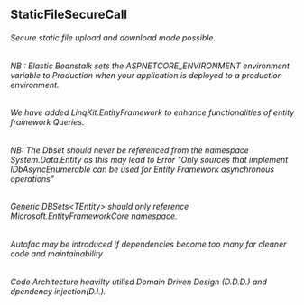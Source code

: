 ## StaticFileSecureCall
###### Secure static file upload and download made possible.
###### NB : Elastic Beanstalk sets the ASPNETCORE_ENVIRONMENT environment variable to Production when your application is deployed to a production environment.
###### We have added LinqKit.EntityFramework to enhance functionalities of entity framework Queries.
###### NB: The Dbset should never be referenced from the namespace System.Data.Entity as this may lead to Error "Only sources that implement IDbAsyncEnumerable can be used for Entity Framework asynchronous operations"
###### Generic DBSets&lt;TEntity&gt; should only reference Microsoft.EntityFrameworkCore namespace.
###### Autofac may be introduced if dependencies become too many for cleaner code and maintainability
###### Code Architecture heavilty utilisd Domain Driven Design (D.D.D.) and dpendency injection(D.I.).
